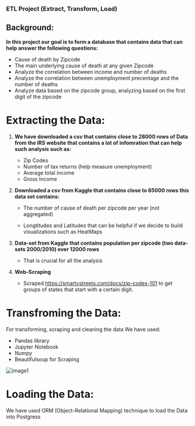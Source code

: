 ### ETL Project (Extract, Transform, Load)

## Background:

__In this project our goal is to form a database that contains data that can help answer the following questions:__
- Cause of death by Zipcode
- The main underlying cause of death at any given Zipcode
- Analyze the correlation between income and number of deaths
- Analyze the correlation between unemployment precentage and the number of deaths
- Analyze data based on the zipcode group, analyzing based on the first digit of the zipcode

# Extracting the Data:
1. __We have downloaded a csv that contains close to 28000 rows of Data from the IRS website that contains a lot of infomration that can help such analysis such as:__
     - Zip Codes
     - Number of tax returns (help measure unemployment)
     - Average total income
     - Gross Income
 
 2. __Downloaded a csv from Kaggle that contains close to 65000 rows this data set contains:__
      - The number of cause of death per zipcode per year (not aggregated)
   
      - Longtitudes and Latitudes that can be helpful if we decide to build visualizations such as HeatMaps
   
 3. __Data-set from Kaggle that contains population per zipcode (two data-sets 2000/2010) over 12000 rows__
      - That is crucial for all the analysis
   
 4. __Web-Scraping__
      - Scraped https://smartystreets.com/docs/zip-codes-101 to get groups of states that start with a certain digit.
      
      
      
 # Transfroming the Data:
 For transforming, scraping and cleaning the data We have used:
  - Pandas library
  - Jupyter Notebook 
  - Numpy  
  - Beautifulsoup for Scraping
  
![image1](Images/image1)
  
  
  

  
  
 # Loading the Data:
 We have used ORM (Object-Relational Mapping) technique to load the Data into Postgress 

